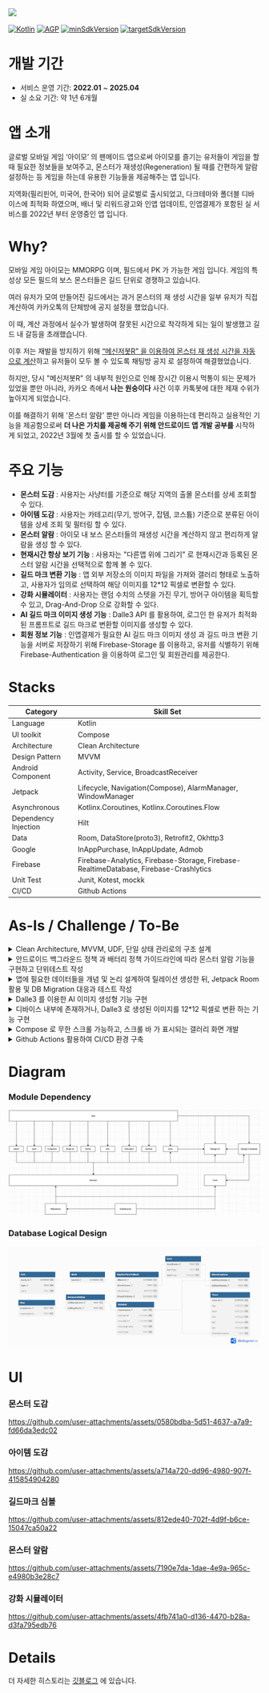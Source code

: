 <a href="https://play.google.com/store/apps/details?id=com.jinproject.twomillustratedbook">
	<img src="https://img.shields.io/badge/PlayStore-v2.5.0-4285F4?style=for-the-badge&logo=googleplay&logoColor=white&link=https://play.google.com/store/apps/details?id=com.jinproject.twomillustratedbook" />
</a>

[![Kotlin](https://img.shields.io/badge/Kotlin-2.1.20-blue.svg)](https://kotlinlang.org)
[![AGP](https://img.shields.io/badge/AGP-8.6.0-green.svg)](https://gradle.org/)
[![minSdkVersion](https://img.shields.io/badge/minSdkVersion-26-red)](https://developer.android.com/distribute/best-practices/develop/target-sdk)
[![targetSdkVersion](https://img.shields.io/badge/targetSdkVersion-35-orange)](https://developer.android.com/distribute/best-practices/develop/target-sdk)

# 개발 기간

- 서비스 운영 기간: **2022.01** ~ **2025.04**
- 실 소요 기간: 약 1년 6개월

# 앱 소개

글로벌 모바일 게임 ‘아이모’ 의 팬메이드 앱으로써 아이모를 즐기는 유저들이 게임을 할때 필요한 정보들을 보여주고, 몬스터가 재생성(Regeneration) 될 때를 간편하게 알람 설정하는 등 게임을 하는데 유용한 기능들을 제공해주는 앱 입니다.

지역화(필리핀어, 미국어, 한국어) 되어 글로벌로 출시되었고, 다크테마와 폴더블 디바이스에 최적화 하였으며, 배너 및 리워드광고와 인앱 업데이트, 인앱결제가 포함된 실 서비스를 2022년 부터 운영중인 앱 입니다.

# Why?

모바일 게임 아이모는 MMORPG 이며, 필드에서 PK 가 가능한 게임 입니다.  게임의 특성상 모든 필드의 보스 몬스터들은 길드 단위로 경쟁하고 있습니다. 

여러 유저가 모여 만들어진 길드에서는 과거 몬스터의 재 생성 시간을 일부 유저가 직접 계산하여 카카오톡의 단체방에 공지 설정을 했었습니다.

이 때, 계산 과정에서 실수가 발생하여 잘못된 시간으로 착각하게 되는 일이 발생했고 길드 내 갈등을 초래했습니다. 

이후 저는 재발을 방지하기 위해 [“메신저봇R” 을 이용하여 몬스터 재 생성 시간을 자동으로 계산](https://github.com/jowunnal/2021_bossTimeManager_2 "link")하고 유저들이 모두 볼 수 있도록 채팅방 공지 로 설정하여 해결했었습니다. 

하지만, 당시 "메신저봇R" 의 내부적 원인으로 인해 장시간 이용시 먹통이 되는 문제가 있었을 뿐만 아니라, 카카오 측에서 __나는 원숭이다__ 사건 이후 카톡봇에 대한 제재 수위가 높아지게 되었습니다. 

이를 해결하기 위해 '몬스터 알람' 뿐만 아니라 게임을 이용하는데 편리하고 실용적인 기능을 제공함으로써 __더 나은 가치를 제공해 주기 위해 안드로이드 앱 개발 공부를__ 시작하게 되었고, 2022년 3월에 첫 출시를 할 수 있었습니다.

# 주요 기능

- **몬스터 도감** : 사용자는 사냥터를 기준으로 해당 지역의 출몰 몬스터를 상세 조회할 수 있다.
- **아이템 도감** : 사용자는 카테고리(무기, 방어구, 잡템, 코스튬) 기준으로 분류된 아이템을 상세 조회 및 필터링 할 수 있다.
- **몬스터 알람** : 아이모 내 보스 몬스터들의 재생성 시간을 계산하지 않고 편리하게 알람을 생성 할 수 있다.
- **현재시간 항상 보기 기능** : 사용자는 "다른앱 위에 그리기" 로 현재시간과 등록된 몬스터 알람 시간을 선택적으로 함께 볼 수 있다.
- **길드 마크 변환 기능** : 앱 외부 저장소의 이미지 파일을 가져와 갤러리 형태로 노출하고, 사용자가 임의로 선택하여 해당 이미지를 12*12 픽셀로 변환할 수 있다.
- **강화 시뮬레이터** : 사용자는 랜덤 수치의 스텟을 가진 무기, 방어구 아이템을 획득할 수 있고, Drag-And-Drop 으로 강화할 수 있다.
- **AI 길드 마크 이미지 생성 기능** : Dalle3 API 를 활용하여, 로그인 한 유저가 최적화된 프롬프트로 길드 마크로 변환할 이미지를 생성할 수 있다.
- **회원 정보 기능** : 인앱결제가 필요한 AI 길드 마크 이미지 생성 과 길드 마크 변환 기능을 서버로 저장하기 위해 Firebase-Storage 를 이용하고, 유저를 식별하기 위해 Firebase-Authentication 을 이용하여 로그인 및 회원관리를 제공한다.

# Stacks

| Category | Skill Set |
| ----- | ----- |
| Language | Kotlin |
| UI toolkit | Compose |
| Architecture | Clean Architecture |
| Design Pattern | MVVM |
| Android Component | Activity, Service, BroadcastReceiver |
| Jetpack | Lifecycle, Navigation(Compose), AlarmManager, WindowManager |
| Asynchronous | Kotlinx.Coroutines, Kotlinx.Coroutines.Flow |
| Dependency Injection | Hilt |
| Data | Room, DataStore(proto3), Retrofit2, Okhttp3|
| Google | InAppPurchase, InAppUpdate, Admob |
| Firebase | Firebase-Analytics, Firebase-Storage, Firebase-RealtimeDatabase, Firebase-Crashlytics |
| Unit Test | Junit, Kotest, mockk |
| CI/CD | Github Actions |

# As-Is / Challenge / To-Be

<details>
<summary>Clean Architecture, MVVM, UDF, 단일 상태 관리로의 구조 설계</summary>
<div markdown="1">

### As-Is
- 장기간 사용자의 피드백을 기반으로 기능을 확장하고 유지보수 해오는 과정에서 작성한 코드들의 응집도와 결합도 문제로 인해 유지보수를 하기 어려워졌습니다.
- 사용자가 점진적으로 늘어나고 그에 따라 기능을 확장하는 과정에서, 작동이 되지 않는 버그들이 발생했습니다.
  - 이를 해결하기 위해 핵심 기능들에 대해 단위테스트를 수행하여 방지 하려고 했습니다.
  - 하지만, 안드로이드 의존성이 존재하거나 특정 클래스에 다른 클래스가 결합되어 있는 경우 테스트가 어려워지는 문제가 발생했고, 테스트 코드를 작성하기 위해 코드를 수정해야 하는 이유 등으로 인해 테스트 코드 작성에 시간이 오래걸리는 문제가 발생했습니다.

### Challenge
- MVVM 패턴 적용
  - MVVM 패턴을 적용하여 __UI 와 비즈니스 로직의 관심사를 분리__ 함으로써 UI 와 데이터 각각의 변경이 서로에게 영향을 주지 않게 만들었습니다.
    - 비즈니스 로직에 대한 단위테스트의 가능성을 만들어 줄 수 있었습니다.
    - 가독성을 높일 수 있었고, 장기간 프로젝트를 진행하는 과정에서 오래된 코드를 다시 보아도 빠르게 이해한 뒤 유지보수 할 수 있었습니다.
  - 사용자의 행위에 의한 데이터의 변경은 __ViewModel 의 함수로 실행__ (캡슐화)되며, 함수의 결과로 인해 변경된 데이터를 UI 가 구독하여 갱신하는 __단방향 데이터 흐름__ 으로 인해 디버깅이 수월해졌습니다.
  - 하지만 Compose 를 이용하여 선언형 패러다임으로의 전환 후, UI 가 구독중인 상태의 수와 변경에 대한 함수가 많아지면서, 함수의 입력 매개변수의 양이 많아짐으로 인해 유지보수가 어려웠습니다.
    -  변경 불가능한 __단일 상태__ 를 만들어 UI 가 구독하도록 하고, 이벤트(상태에 대한 변경)를 sealed class 로 관리하여 입력 매개변수의 양을 줄이도록 개선했습니다.
- Clean Architecture 적용
  - 이 프로젝트의 목적은 [Why?](https://github.com/jowunnal/twom_miscellaneoustool?tab=readme-ov-file#why "link") 섹터에서 소개한 바와 같이, 아이모 라는 게임내에 존재하는 정보들(몬스터, 맵, 도감)과 이 정보들을 토대로 특정 기능들(알람, 강화시뮬레이션, 길드마크심볼생성)을 제공해 주는 것이 목적입니다.
  - 모바일 게임 아이모는 피쳐폰 부터 시작하여, 스마트폰 앱으로 약 15년간 운영되어온 게임입니다. 이 게임은 지난 약 15년 동안 몬스터, 캐릭터, 맵, 강화와 같은 __게임의 특성이 변화 없이 유지한 상태로__ 추가적 기능과 UX 개선을 진행해 왔습니다.
  - 따라서, __불변적 특성(몬스터, 캐릭터, 맵, 강화 등)들을 기반으로 도메인 주도 설계를__ 적용하기 적합했고, 
  - 안드로이드 뿐만 아니라 KMM 을 이용하여 IOS 와 데스크탑으로의 확장을 염두해두고 있기 때문에 Clean Architecture 에서 가장 중요시되는 __도메인 기반의 의존성 규칙을__ 적용하기에 적합했습니다.
  - 이에 따라 순수 코틀린으로 작성되는 도메인 모듈을 모바일 게임 아이모의 불변적 특성을 기반으로 설계했고, 플랫폼 의존성을 기반으로 Presentation(Feature) 모듈과 Data(Repository, DataSource) 모듈이 도메인을 의존하도록 구성하였습니다.
    - Data 모듈의 경우 데이터 입출력은 상대적으로 빈번하게 변경되어 왔기 때문에 DataSource 를 분리한 뒤, 의존성 역전을 이용하여 Repository <- DataSource 구조로 설계했습니다.
    - 이를 통해 데이터 입출력의 변경은 DataSource 의 변경으로만 영향을 주게 되고, 모듈을 분리함으로써 Repository 모듈의 재빌드를 요구하지 않아 빌드 타임을 개선할 수 있었습니다.

### To-Be
- 장기간 확장 및 유지보수 되어 프로젝트의 규모가 점점 커지면서 발생했던 __기능을 확장하고 유지보수 하기 어려운__ 문제들을 해결할 수 있었습니다.
- 구조를 잘 나누고 설계하여 핵심 기능들에 대해 __테스트 가능성__ 을 만들었고, 핵심 기능들에 대한 단위테스트를 수행하여 안정성을 높일 수 있었습니다.
- 도메인 주도 설계가 필요한 Clean Architecture 에서는 도메인이 재대로 설계되지 않아 변경되는 경우 모든 모듈에 영향을 줄 수 있기 때문에 도메인이 처음부터 잘 설계되는 것이 중요하다는 점을 깨닫았고, 소규모의 프로젝트나 외부에서 비즈니스가 처리된 데이터를 받을 경우 적합하지 않을 수 있다는 점을 알게 되었습니다.

</div>
</details>

<details>
<summary>안드로이드 백그라운드 정책 과 배터리 정책 가이드라인에 따라 몬스터 알람 기능을 구현하고 단위테스트 작성</summary>
<div markdown="1">

### As-Is
- 사용자가 직접 몬스터의 죽은 시간에 재 생성까지 걸리는 시간을 더하고, 이를 시스템 알람 앱에 설정하는 과정이 번거롭다.
- 게다가, 가끔 사용자가 계산 실수를 하여 다음 몬스터의 재 생성을 놓치는 경우가 빈번하다.

몬스터의 죽은 시간만 입력하면 간편하게 몬스터의 재 생성 시간을 알람으로 설정해주고, 직관적으로 등록된 알람 리스트를 보여주면 어떨까?

### Challenge
- 알람 생성
  - 몬스터의 재 생성 시간은 최대 7일 까지 걸릴 수 있고, 앱이 **백그라운드**에 있거나 디바이스가 **도즈모드**에 진입해도 **정시** 에 울려야 함
  - 따라서 **AlarmManager#setAlarmClock** 으로 알람을 생성하고, **BroadcastReceiver** 에서 수신하여 **Notification** 을 발생
- 알람 재 생성
  - 알람 재 생성 로직은 Service 로 분리하고, Notification 에 Service 를 호출하는 "알람 재생성" Action 추가
    - **BroadcastReceiver** 내에서 상대적으로 **작업을 수행하는데 오랜 시간이 소요되는**  I/O 나 CPU-consuming 한 작업을 실행하기 적합하지 않음
    - 따라서 알람 데이터 저장 및 재설정 작업은 별도의 **백그라운드용 Service** 로 데이터 전달 후 실행
      - Scheduling API 는 왜 못쓰는가?
        - Notification은 별도의 프로세스인 **NotificationService** 에서 intent 를 실행하기 때문에 **PendingIntent** 가 필수적이며, Scheduling API 를 사용할 수 없음
      - ForegroundService 는 왜 못쓰는가?
          - ForegroundService 는 **백그라운드에서 실행할 수 없기 때문**
- 단위테스트 작성
  - 알람 생성 로직에 대해 kotlin 언어 기반 라이브러리인 **mockk** 로 주입하고, **kotest** 이용하여 단위테스트 작성 및 실행

### To-Be
- 안드로이드에서의 백그라운드 제약(배터리 타임, 눈에 보이지 않아 사용자가 실행 중 인지 알 수 없는 문제)을 이해하고, 백그라운드 작업 가이드를 학습하여 올바른 API 를 선택할 수 있게 되었습니다.
- 앱의 핵심 기능에 대해 단위테스트의 중요성을 깨닫았고, 테스트 가능한 코드를 작성하기 위한 의존성 주입과 추상화 전략에 대해 학습했습니다.
- 결과적으로 몬스터 알람 생성에 대한 편리한 사용자 경험을 제공할 수 있었습니다.

</div>
</details>

<details>
<summary>앱에 필요한 데이터들을 개념 및 논리 설계하여 릴레이션 생성한 뒤, Jetpack Room 활용 및 DB Migration 대응과 테스트 작성</summary>
<div markdown="1">

### As-Is
- 몬스터 도감, 아이템 도감, 몬스터 알람, 강화 시뮬레이터 기능에 사용할 데이터들이 필요하다.

### Challenge
- 데이터 저장은 Local **Database** 선택
  - 클라이언트 기반의 앱으로, 서버로 부터 데이터를 요청하지 않음
  - **DataStore** 를 사용하기에는 너무 많고 복잡한 데이터
  - 따라서, **Database**로 데이터를 저장하고 관리하는 방법을 선택
- Database 활용으로 **Jetpack Room** 선택
  - 안드로이드의 DBMS 는 **SQLite**
  - **SQLite** 를 직접 이용하기에는 많은 상용구로 **보일러 플레이트** 가 발생하고, Migration 과 같은 **DB 관리에 어려움**이 존재
  - **어노테이션**으로 보일러 플레이트를 줄이고, **Kotlinx.Coroutines 를 지원**하여 DB 관리에 다양한 API 를 제공해주는 **JetPack Room** 을 선택
  - [직접 개념적 설계](https://jowunnal.github.io/projects/%EC%95%84%EC%9D%B4%EB%AA%A8%EC%9E%A1%ED%95%99%EB%8F%84%EA%B5%AC_1.7.2_%EC%97%85%EB%8D%B0%EC%9D%B4%ED%8A%B8/ "link")로 **E-R 다이어그램**을 산출후 논리적 설계로 테이블 관계도를 구성
- Room DB Migration
  - 리펙토링 과정에 DB에 **중대한 변경점들이 크게 발생**하여 **수동이전** 코드를 작성하고, **crash 를 방지하기 위해** Migration 에 대한 테스트 작성 후 수행

### To-Be
- 앱내에서 Local 데이터를 저장하는 방법인 **SharedPerferences**, **DataStore** 와 **Room** 에 대해 학습했고, 상황에 따라 적절히 선택할 수 있게 되었습니다.

</div>
</details>

<details>
<summary>Dalle3 를 이용한 AI 이미지 생성형 기능 구현</summary>
<div markdown="1">

### As-Is
- 사용자들이 길드 마크로 변환하기 위해 별도의 이미지들을 가져와야 했다.
- 이미지를 가져오지 않고, 서비스 내에서 이미지를 생성하고 변환하기 까지의 솔루션을 제공할 필요가 있다.

### Challenge
- 이미지 생성형 AI 로 Dalle3 활용
  - 생성형 AI 는 온디바이스 혹은 서버기반의 서드파티를 활용해야 하는데, 온디바이스로 처리하기에 이미지처리 학습모델의 크기가 경량화 되어도 GB단위로 너무 크다는 단점 존재
  - 앱 번들과 함께 배포하기 에는 Google Play 정책상 맞지 않고, 클라이언트 기반의 서비스기 때문에 Google Cloud 와 같은 서드파티를 이용해야 하는데, 업로드 및 다운로드의 양이 너무 크다는 단점 존재
  - 따라서, 다른 생성형 AI 와는 달리 이미지의 경우 서버기반의 API 를 활용해야 했고, 가격과 성능이 괜찮은 Dalle3 를 선택
- Dalle 는 파인튜닝이 불가능
  - Dalle 는 이미지를 생성 범용 모델이고, 길드 마크에 이용될 원하는 형태의 이미지를 생성하기 어려운 문제 발생
  - 따라서, 사용자가 입력한 텍스트 프롬프트와 길드 마크에 이용될 형태로 추가의 프롬프트를 함께 API로 전달하여 최적화
- Dalle 이용의 비용 문제
  - Dalle 를 이용하는데는 비용이 들기 때문에, Firebase-Realtime Database 와 인앱결제를 통해 사용횟수를 얻도록 구현
  - 결제한 유저의 사용횟수와 결제한 길드마크 정보를 저장하는 용도로 유저를 식별할 필요가 있기 때문에 Firebase-Authentication 을 이용한 회원관리를 구현
- 채팅 형태의 UX
  - 일반적인 생성형 AI 와 유사한 채팅 형태의 UX 제공(무한스크롤, 스크롤바, 입력 채팅 바 등)
  - 사용자가 EditTextField 에 프롬프트를 입력하면, 최적화된 프롬프트로 이미지를 요청하고, Coil 로 노출
- 이미지 요청 및 저장
  - OkHttpClient 로 이미지 요청 후, 파일서버의 url 을 노출하고, ContentResolver 로 앱 외부의 저장소에 이미지를 저장
  - 비동기로 수행하기 위해 Kotlinx.Coroutines 활용
### To-Be
- 이미지 변환 뿐만 아니라, 생성까지의 솔루션을 제공하여 더 나은 사용자 경험을 제공할 수 있게 되었습니다.
- 최적화된 http 요청 및 응답을 책임지는 OkHttpClient 와 http 메소드나 요청 및 응답을 객체로의 변환에 대한 추상화로 더 편리하고 보일러 플레이트를 줄여주는 Retrofit 에 대해 학습할 수 있었습니다.
- 생성형 AI 에 관한 전반적인 지식들을 얻고 경험할 수 있었습니다.

</div>
</details>

<details>
<summary>디바이스 내부에 존재하거나, Dalle3 로 생성된 이미지를 12*12 픽셀로 변환 하는 기능 구현</summary>
<div markdown="1">

### As-Is
- 이미지 Source
  - 디바이스 내부이면서, 앱 외부의 저장소에 존재하는 이미지 파일(Content uri)
  - AI 이미지 생성형 기능을 통해 생성된 이미지의 download url
  - Firebase-Storage 에 저장된 이미지의 download url

이미지를 인게임 환경에서 활용할 수 있는 **길드 마크 심볼(12*12 칸의 픽셀)** 형태로 변환한 뒤에 Overlay 로 보여줌으로 써 편리한 UX를 제공해야 한다.

### Challenge
- 이미지의 비트맵 객체 가져오기
  - 이미지는 Android#Bitmap 으로 변환하여 처리하며, 내부적으로 12*12 픽셀 형태로 변환하는 등의 **픽셀 처리**가 필요하므로 변경 가능한 **Software 타입의 Bitmap** 객체를 이용
  - Content Uri
    - **READ_MEDIA_IMAGES** 와 안드로이드 14 버전 이상 이라면 추가로 **READ_MEDIA_VISUAL_USER_SELECTED** 에 대한 권한을 요청
    - 승인된 권한에 맞게 앱 외부의 저장소로 부터 **ContentResolver** 로 가장 최근에 수정된 이미지 순서대로 100개를 가져옴
    - 사용자가 선택한 이미지의 contentURI 로 **ImageDecoder#decodeBitmap** 을 이용하여 비트맵 객체를 생성
  - Http Url
    - 이미지의 uri 가 "http" 문자로 시작하는지 확인한다.
    - 해당하는 경우, **Coil#ImageLoader** 로 요청하여 이미지를 가져온 뒤, Software 비트맵 타입으로 캐스팅
- 12*12 픽셀의 이미지 변환
  - 가져온 비트맵을 **Bitmap#createScaledBitmap** 을 이용하여 12*12 픽셀 로 변환
  - 변환된 비트맵을 **Bitmap#getPixels** 을 이용하여 색상 배열을 추출하고, 색상 정밀도 범위 내에서 비슷한 **색상들을 공통화** 하여 노출
    - 비슷한 색상들을 공통화 하는 이유는 UX를 고려하여 육안으로 구분하기 힘들 정도의 비슷한 색상들이 "색상 팔레트" 에 나뉘어져 존재하는 문제 때문
    - **색상 공통화 알고리즘**
      - "색상 팔레트" 로 담을 리스트를 생성
      - 12*12 크기의 변환된 색상 배열에 대해 완전 탐색
        - 해당 색상과 "색상 팔레트" 리스트의 색상들과의 rgb 값 차이가 "색상 정밀도" 수치 범위 내에 있다면 리스트에 추가하지 않고 반복을 종료
        - 색상 리스트의 끝까지 없다면, 리스트에 추가
      - 마지막으로 "색상 팔레트" 리스트를 rgb 값 순서대로 정렬하여 반환

### To-Be
- **Bitmap(래스터)** 과 **Vector(백터)** 이미지 파일 포맷의 종류인 **png, jpg, webp, svg** 에 대한 장단점 및 차이를 알고 적용할 수 있었습니다.
  - 기존의 png 이미지를 구글에서 개발한 webp 이미지로 변환하여 앱의 크기를 경량화 할 수 있었습니다. (R8 활성화와 함께 앱크기 기존 65mb -> 20mb으로 약 70% 개선)
- **android.graphics.Bitmap** 의 다양한 API 들을 활용하면서 **이미지 처리에 대한 이해**를 넓힐 수 있었습니다.

</div>
</details>

<details>
<summary>Compose 로 무한 스크롤 가능하고, 스크롤 바 가 표시되는 갤러리 화면 개발</summary>
<div markdown="1">

### As-Is

- 사용자의 기기 내부 저장소에 저장된 이미지들을 가져와서 갤러리 형태로 노출해야 한다.
- 시스템 갤러리 앱을 오마주 하여 **무한 스크롤** 가능하고, **스크롤 바** 가 존재하는 갤러리 컴포넌트가 필요하다.
- 개별 이미지는 **확대될 수 있어야 하고**, 클릭 시 상세 이미지 화면으로 전환할 수 있어야 한다.

### Challenge
- 커스텀 갤러리
  - why?
    - 안드로이드 14 버전 부터 앱 외부의 저장소로 부터 이미지를 가져오는 권한에 대한 제한이 강화되면서 특별한 사용사례가 아니면 **Photo Picker** 를 사용하는 것이 강제
    - 하지만 "길드 마크 심볼 생성" 기능은 앱의 핵심 기능이고, 사용자의 접근이 빈번하게 이루어질 수 있으며, 이미지에 대한 변환을 수행하는 기능이 제공되기 때문에 READ_MEDIA_IMAGES 권한 사용 승인
    - 또한 Dynamic 한 UI Component 를 개발하고자 하는 목적이 있었으므로 **Photo Picker** 대신 **커스텀 갤러리**를 구현하는 방법을 선택
  - How?
    - [Scrollable Layout](https://github.com/jowunnal/twom_miscellaneoustool/blob/master/design-compose/src/main/kotlin/com/jinproject/design_compose/component/lazyList/ScrollableLayout.kt "link") 컴포넌트 구현
      - LazyList 의 한 아이템에 대한 view height 에 이미지 개수를 곱하여 **스크롤 바의 위치**를 계산하여 표시
        - 스크롤 바에 Modifier#pointerInput 으로 Drag를 observing 하여, Drag amount 만큼 lazyListState#scrollBy 트리거
      - "최상단으로 이동하기" 버튼을 클릭시 **LazyListState#animateScrollToItem** 트리거
      - "최상단으로 이동하기" 버튼과 스크롤바는 **[코루틴을 활용한 타이머](https://github.com/jowunnal/twom_miscellaneoustool/blob/master/design-compose/src/main/kotlin/com/jinproject/design_compose/component/lazyList/TimeScheduler.kt "link")**로 3초간 스크롤이 발생하지 않으면 자동으로 사라지도록 구현
    - [Scrollable Layout](https://github.com/jowunnal/twom_miscellaneoustool/blob/master/design-compose/src/main/kotlin/com/jinproject/design_compose/component/lazyList/ScrollableLayout.kt "link") 을 활용한 [Gallery](https://github.com/jowunnal/twom_miscellaneoustool/blob/master/features/symbol/src/main/kotlin/com/jinproject/features/symbol/gallery/component/ImageList.kt "link") 컴포넌트 구현
- 무한 스크롤
  - User Interaction 은 기본적으로 Root View 에서 최하위 Leaf View 까지 전달된 후, **Leaf View 에서 부터 소비**하고, **소비되지 않은 interaction 을 상위 view 가 소비**할 수 있음
    - 갤러리 컴포넌트는, Root > Scrollable Layout > LazyList(Gallery) > GalleryItem 구조
    - 이를 이용하여, LazyList 에서 **소비되지 않은 스크롤**이 발생하면 다음 페이지를 가져옴
- 갤러리 이미지 페이징
  - **[restartableStateIn](https://github.com/jowunnal/twom_miscellaneoustool/blob/master/features/core/src/main/kotlin/com/jinproject/features/core/utils/StateFlowUtils.kt "link")** 으로 발행된 변경 불가능한 StateFlow 를 View 에서 구독
  - inital value 를 방출하지 않기 위해 **SharingCommand#STOP 후 SharingCommand#START** 로 다음페이지 요청
  - 가져왔던 마지막 이미지의 "수정된 시각"을 **메모리에 캐싱**해 뒀다가, 다음 페이지의 요청이 오면 이용

### To-Be
- View hierarchy 내에서 User Interaction 이 어떻게 전파되고, 소비되는지에 대한 동작 구조를 이해할 수 있었습니다.
- Slot API 패턴을 이용하여, 재사용 가능하고, 너무 작지않되 너무 큰 역할을 하지 않는 적절한 구조로 UI Component 를 개발하고 이용하였습니다.
- configuration change 및 화면 전환에도 스크롤과 같은 상태를 유지하기 위해 rememberSaveable 을 적극적으로 이용 하였고, 적절한 상태 관리 방법들을 적용하였습니다.

</div>
</details>

<details>
<summary>Github Actions 활용하여 CI/CD 환경 구축 </summary>
<div markdown="1">

### As-Is
- 기존 코드를 리펙토링 할 때 마다, 단위테스트가 작성되었을 때 테스트의 실행을 별도로 진행해 주어야 한다.
- Develop 브랜치에 push 될 때 마다, 지정된 코드 스타일(들여쓰기, 사용되지 않은 import 제거 등)에 맞게 작성되었는지 일일이 확인이 필요하다.
- 개발이 끝나고 릴리즈를 위해 Master 브랜치에 push 할 때 마다 반복되는 작업들을 일일이 수행해 주어야 한다.
  - versionCode 를 증가한 뒤, 릴리즈 빌드로 aab 생성
  - 생성된 aab를 플레이콘솔에 배포
  - versionName 증가한 뒤, readme 업데이트
  - 만약, targetSdk, kotlin, AGP, minSdk 등의 버전이 변경되면 readme 업데이트 필요
  - 새롭게 릴리즈 될 때 마다, Release 노트 작성

### Challenge
- Develop 브랜치에 CI 환경 구축
  - 신규 기능이나 코드 작성이 수행되면, Develop 브랜치에 push 해야 하므로, Develop 에 push 할 때 마다 반복되는 작업(lint 검사, 테스트 실행)을 수행하도록 CI 구축
  - 코드는 항상 IDEA 에서 개발후 빌드로 실행까지 해보기 때문에 CI에서 시간이 오래걸리는 Build 를 실행해줄 필요는 없으므로 필요한 작업들만 실행
- Master 브랜치에 CD 환경 구축
  - Master 브랜치에 push 될 때, Release 인지 아니면 다른 이유로 push 된 것인지 1차적으로 검사하기 위해 커밋 메세지를 검사
  - Release: X.X.X 로 작성된 메세지라면, 다음 작업들을 직렬로 실행
    - 1. Release Build 후 .aab 생성
    - 2. aab Signing
    - 3. Play Console 에 aab 배포
    - 4. aab upload
    - 5. 릴리즈 노트 생성
    - 6. Readme 업데이트
  - Develop 브랜치에서 실행된 테스트나 lint 검사를 다시 할 이유가 없으므로 해당 작업을 실행하지 않음

### To-Be
- 반복적인 작업들을 자동화하여 실수를 방지하고, 개발 생산성을 높일 수 있었습니다.
- 개발 외의 작업들은 자동화 되어 편리성이 증가하고 개발에 더 집중할 수 있게 되었습니다.

</div>
</details>

# Diagram

### Module Dependency

<img src="documentation/module_diagram.PNG" />

### Database Logical Design

<img src="documentation/db_logical_diagram.png" />
 
# UI

### 몬스터 도감

https://github.com/user-attachments/assets/0580bdba-5d51-4637-a7a9-fd66da3edc02

### 아이템 도감

https://github.com/user-attachments/assets/a714a720-dd96-4980-907f-415854904280

### 길드마크 심볼

https://github.com/user-attachments/assets/812ede40-702f-4d9f-b6ce-15047ca50a22

### 몬스터 알람

https://github.com/user-attachments/assets/7190e7da-1dae-4e9a-965c-e4980b3e28c7

### 강화 시뮬레이터

https://github.com/user-attachments/assets/4fb741a0-d136-4470-b28a-d3fa795edb76

# Details

더 자세한 히스토리는 [깃블로그](https://jowunnal.github.io/categories/#projects "블로그 링크") 에 있습니다.

